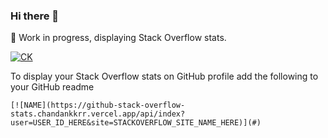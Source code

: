 ### Hi there 👋

<!--
**Chandankkrr/Chandankkrr** is a ✨ _special_ ✨ repository because its `README.md` (this file) appears on your GitHub profile.

Here are some ideas to get you started:

- 🔭 I’m currently working on ...
- 🌱 I’m currently learning ...
- 👯 I’m looking to collaborate on ...
- 🤔 I’m looking for help with ...
- 💬 Ask me about ...
- 📫 How to reach me: ...
- 😄 Pronouns: ...
- ⚡ Fun fact: ...
-->

🚧 Work in progress, displaying Stack Overflow stats.

[![CK](https://github-stack-overflow-stats.chandankkrr.vercel.app/api/index?user=3382909&site=stackoverflow)](#)

To display your Stack Overflow stats on GitHub profile add the following to your GitHub readme


```
[![NAME](https://github-stack-overflow-stats.chandankkrr.vercel.app/api/index?user=USER_ID_HERE&site=STACKOVERFLOW_SITE_NAME_HERE)](#)
```

